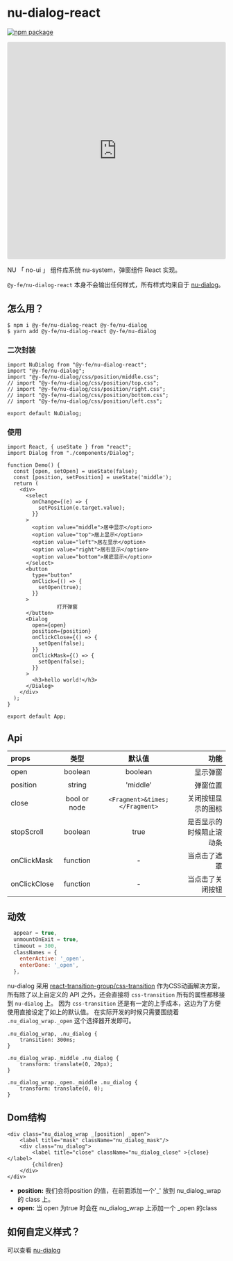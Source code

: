 # nu-dialog-react

[![npm package][npm-badge]][npm]

[npm-badge]: https://img.shields.io/npm/v/npm-package.png?style=flat-square
[npm]: https://www.npmjs.org/package/@y-fe/nu-dialog-react


<iframe src="https://codesandbox.io/embed/winter-https-jxp4p?fontsize=14&hidenavigation=1" title="nu-dialog-react" style="width:100%; height:500px; border:0; border-radius: 4px; overflow:hidden;" sandbox="allow-modals allow-forms allow-popups allow-scripts allow-same-origin"></iframe>


NU 「 no-ui 」 组件库系统 nu-system，弹窗组件 React 实现。

`@y-fe/nu-dialog-react` 本身不会输出任何样式，所有样式均来自于 [nu-dialog](https://nu-system.github.io/vanilla/dialog/)。

## 怎么用？

```
$ npm i @y-fe/nu-dialog-react @y-fe/nu-dialog
$ yarn add @y-fe/nu-dialog-react @y-fe/nu-dialog
```

### 二次封装

```JSX
import NuDialog from "@y-fe/nu-dialog-react";
import "@y-fe/nu-dialog";
import "@y-fe/nu-dialog/css/position/middle.css";
// import "@y-fe/nu-dialog/css/position/top.css";
// import "@y-fe/nu-dialog/css/position/right.css";
// import "@y-fe/nu-dialog/css/position/bottom.css";
// import "@y-fe/nu-dialog/css/position/left.css";

export default NuDialog;
```

### 使用
```JSX
import React, { useState } from "react";
import Dialog from "./components/Dialog";

function Demo() {
  const [open, setOpen] = useState(false);
  const [position, setPosition] = useState('middle');
  return (
    <div>
      <select
        onChange={(e) => {
          setPosition(e.target.value);
        }}
      >
        <option value="middle">居中显示</option>
        <option value="top">居上显示</option>
        <option value="left">居左显示</option>
        <option value="right">居右显示</option>
        <option value="bottom">居底显示</option>
      </select>
      <button
        type="button"
        onClick={() => {
          setOpen(true);
        }}
      >
                打开弹窗
      </button>
      <Dialog
        open={open}
        position={position}
        onClickClose={() => {
          setOpen(false);
        }}
        onClickMask={() => {
          setOpen(false);
        }}
      >
        <h3>hello world!</h3>
      </Dialog>
    </div>
  );
}

export default App;
```

## Api
| props   |      类型      |       默认值      |  功能 |
|:----------|:-------------:|:-------------:|------:|
| open |  boolean | boolean | 显示弹窗 |
| position |  string | 'middle' | 弹窗位置 |
| close | bool or node | `<Fragment>&times;</Fragment>` | 关闭按钮显示的图标 |
| stopScroll | boolean | true | 是否显示的时候阻止滚动条 |
| onClickMask |  function | - | 当点击了遮罩 |
| onClickClose |  function | - | 当点击了关闭按钮 |

## 动效

```jsx
  appear = true,
  unmountOnExit = true,
  timeout = 300,
  classNames = {
    enterActive: '_open',
    enterDone: '_open',
  },
```

nu-dialog 采用 [react-transition-group/css-transition](https://reactcommunity.org/react-transition-group/css-transition) 作为CSS动画解决方案，所有除了以上自定义的 API 之外，还会直接将 `css-transition` 所有的属性都移接到 `nu-dialog` 上。 
因为 `css-transition` 还是有一定的上手成本，这边为了方便使用直接设定了如上的默认值。
在实际开发的时候只需要围绕着 `.nu_dialog_wrap._open` 这个选择器开发即可。

```
.nu_dialog_wrap, .nu_dialog {
    transition: 300ms;
}

.nu_dialog_wrap._middle .nu_dialog {
    transform: translate(0, 20px);
}

.nu_dialog_wrap._open._middle .nu_dialog {
    transform: translate(0, 0);
}
```

## Dom结构

```
<div class="nu_dialog_wrap _[position] _open">
    <label title="mask" className="nu_dialog_mask"/>
    <div class="nu_dialog">
        <label title="close" className="nu_dialog_close" >{close}</label>
        {children}
    </div>
</div>
```

- **position:** 我们会将position 的值，在前面添加一个'_' 放到 nu_dialog_wrap 的 class 上。
- **open:** 当 open 为true 时会在 nu_dialog_wrap 上添加一个 _open 的class

## 如何自定义样式？

可以查看 [nu-dialog](https://nu-system.github.io/vanilla/dialog/)
